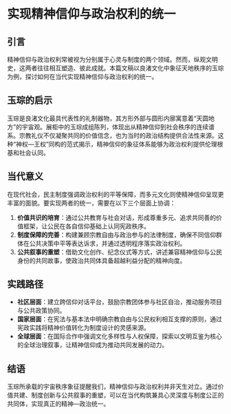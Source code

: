 # 实现精神信仰与政治权利的统一

## 引言
精神信仰与政治权利常被视为分别属于心灵与制度的两个领域。然而，纵观文明史，这两者往往相互塑造、彼此成就。本篇文稿以良渚文化中象征天地秩序的玉琮为例，探讨如何在当代实现精神信仰与政治权利的统一。

## 玉琮的启示
玉琮是良渚文化最具代表性的礼制器物，其方形外部与圆形内廓寓意着“天圆地方”的宇宙观。展柜中的玉琮成组陈列，体现出从精神信仰到社会秩序的连续谱系。宗教礼仪不仅凝聚共同的价值信念，也为当时的政治结构提供合法性来源。这种“神权—王权”同构的范式揭示，精神信仰的象征体系能够为政治权利提供伦理根基和社会认同。

## 当代意义
在现代社会，民主制度强调政治权利的平等保障，而多元文化则使精神信仰呈现更丰富的面貌。要实现两者的统一，需要在以下三个层面上协调：

1. **价值共识的培育**：通过公共教育与社会对话，形成尊重多元、追求共同善的价值框架，让公民在各自信仰基础上认同宪政秩序。
2. **制度保障的完善**：构建兼顾宗教自由与政治参与的法律制度，确保不同信仰群体在公共决策中平等表达诉求，并通过透明程序落实政治权利。
3. **公共叙事的重塑**：借助文化创作、纪念仪式等方式，讲述兼容精神信仰与公民身份的共同故事，使政治共同体具备超越利益分配的精神向度。

## 实践路径

- **社区层面**：建立跨信仰对话平台，鼓励宗教团体参与社区自治，推动服务项目与公共政策协同。
- **国家层面**：在宪法与基本法中明确宗教自由与公民权利相互支撑的原则，通过宪政实践将精神价值转化为制度设计的灵感来源。
- **全球层面**：在国际合作中强调文化多样性与人权保障，探索以文明互鉴为核心的全球治理叙事，让精神信仰成为推动共同发展的动力。

## 结语
玉琮所承载的宇宙秩序象征提醒我们，精神信仰与政治权利并非天生对立。通过价值共建、制度创新与公共叙事的重塑，可以在当代构筑兼具心灵深度与制度公正的共同体，实现真正的精神—政治统一。
